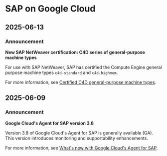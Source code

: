 # SAP on Google Cloud

## 2025-06-13

### Announcement

**New SAP NetWeaver certification: C4D series of general-purpose machine types**

For use with SAP NetWeaver, SAP has certified the Compute Engine general purpose machine types `c4d-standard` and `c4d-highmem`.

For more information, see [Certified C4D general-purpose machine types](https://cloud.google.com/solutions/sap/docs/certifications-sap-apps#sap-certified-vms-gen-purpose-c4d).

## 2025-06-09

### Announcement

**Google Cloud's Agent for SAP version 3.8**

Version 3.8 of Google Cloud's Agent for SAP is generally available (GA). This version introduces monitoring and supportability enhancements.

For more information, see [What's new with Google Cloud's Agent for SAP](https://cloud.google.com/solutions/sap/docs/agent-for-sap/whats-new).

